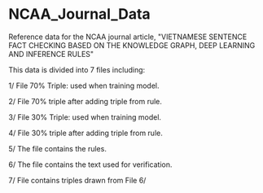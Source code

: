 # NCAA_Journal_Data
Reference data for the NCAA journal article, 
"VIETNAMESE SENTENCE FACT CHECKING BASED ON THE KNOWLEDGE GRAPH, DEEP LEARNING AND INFERENCE RULES"

This data is divided into 7 files including:

1/ File 70% Triple: used when training model.

2/ File 70% triple after adding triple from rule.

3/ File 30% Triple: used when training model.

4/ File 30% triple after adding triple from rule.

5/ The file contains the rules.

6/ The file contains the text used for verification.

7/ File contains triples drawn from File 6/
